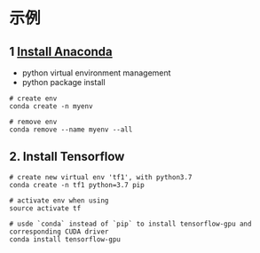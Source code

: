 # 示例

## 1 [Install Anaconda](https://docs.anaconda.com/anaconda/install/linux/)
* python virtual environment management
* python package install
```
# create env
conda create -n myenv

# remove env
conda remove --name myenv --all
```

## 2. Install Tensorflow
```
# create new virtual env 'tf1', with python3.7
conda create -n tf1 python=3.7 pip

# activate env when using
source activate tf

# usde `conda` instead of `pip` to install tensorflow-gpu and corresponding CUDA driver
conda install tensorflow-gpu
```


